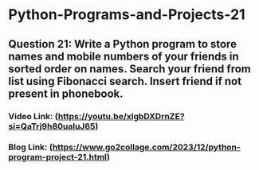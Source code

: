 # Python-Programs-and-Projects-21

## Question 21: Write a Python program to store names and mobile numbers of your friends in sorted order on names. Search your friend from list using Fibonacci search. Insert friend if not present in phonebook.
### Video Link: (https://youtu.be/xlgbDXDrnZE?si=QaTrj9h80ualuJ65)
### Blog Link: (https://www.go2collage.com/2023/12/python-program-project-21.html)
